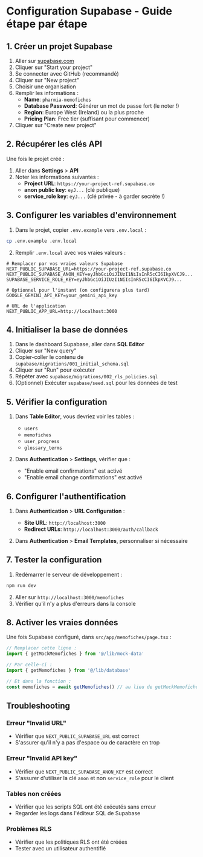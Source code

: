 # Configuration Supabase - Guide étape par étape

## 1. Créer un projet Supabase

1. Aller sur [supabase.com](https://supabase.com)
2. Cliquer sur "Start your project"
3. Se connecter avec GitHub (recommandé)
4. Cliquer sur "New project"
5. Choisir une organisation
6. Remplir les informations :
   - **Name**: `pharmia-memofiches`
   - **Database Password**: Générer un mot de passe fort (le noter !)
   - **Region**: Europe West (Ireland) ou la plus proche
   - **Pricing Plan**: Free tier (suffisant pour commencer)
7. Cliquer sur "Create new project"

## 2. Récupérer les clés API

Une fois le projet créé :

1. Aller dans **Settings** > **API**
2. Noter les informations suivantes :
   - **Project URL**: `https://your-project-ref.supabase.co`
   - **anon public key**: `eyJ...` (clé publique)
   - **service_role key**: `eyJ...` (clé privée - à garder secrète !)

## 3. Configurer les variables d'environnement

1. Dans le projet, copier `.env.example` vers `.env.local` :
```bash
cp .env.example .env.local
```

2. Remplir `.env.local` avec vos vraies valeurs :
```env
# Remplacer par vos vraies valeurs Supabase
NEXT_PUBLIC_SUPABASE_URL=https://your-project-ref.supabase.co
NEXT_PUBLIC_SUPABASE_ANON_KEY=eyJhbGciOiJIUzI1NiIsInR5cCI6IkpXVCJ9...
SUPABASE_SERVICE_ROLE_KEY=eyJhbGciOiJIUzI1NiIsInR5cCI6IkpXVCJ9...

# Optionnel pour l'instant (on configurera plus tard)
GOOGLE_GEMINI_API_KEY=your_gemini_api_key

# URL de l'application
NEXT_PUBLIC_APP_URL=http://localhost:3000
```

## 4. Initialiser la base de données

1. Dans le dashboard Supabase, aller dans **SQL Editor**
2. Cliquer sur "New query"
3. Copier-coller le contenu de `supabase/migrations/001_initial_schema.sql`
4. Cliquer sur "Run" pour exécuter
5. Répéter avec `supabase/migrations/002_rls_policies.sql`
6. (Optionnel) Exécuter `supabase/seed.sql` pour les données de test

## 5. Vérifier la configuration

1. Dans **Table Editor**, vous devriez voir les tables :
   - `users`
   - `memofiches`
   - `user_progress`
   - `glossary_terms`

2. Dans **Authentication** > **Settings**, vérifier que :
   - "Enable email confirmations" est activé
   - "Enable email change confirmations" est activé

## 6. Configurer l'authentification

1. Dans **Authentication** > **URL Configuration** :
   - **Site URL**: `http://localhost:3000`
   - **Redirect URLs**: `http://localhost:3000/auth/callback`

2. Dans **Authentication** > **Email Templates**, personnaliser si nécessaire

## 7. Tester la configuration

1. Redémarrer le serveur de développement :
```bash
npm run dev
```

2. Aller sur `http://localhost:3000/memofiches`
3. Vérifier qu'il n'y a plus d'erreurs dans la console

## 8. Activer les vraies données

Une fois Supabase configuré, dans `src/app/memofiches/page.tsx` :

```typescript
// Remplacer cette ligne :
import { getMockMemofiches } from '@/lib/mock-data'

// Par celle-ci :
import { getMemofiches } from '@/lib/database'

// Et dans la fonction :
const memofiches = await getMemofiches() // au lieu de getMockMemofiches()
```

## Troubleshooting

### Erreur "Invalid URL"
- Vérifier que `NEXT_PUBLIC_SUPABASE_URL` est correct
- S'assurer qu'il n'y a pas d'espace ou de caractère en trop

### Erreur "Invalid API key"
- Vérifier que `NEXT_PUBLIC_SUPABASE_ANON_KEY` est correct
- S'assurer d'utiliser la clé `anon` et non `service_role` pour le client

### Tables non créées
- Vérifier que les scripts SQL ont été exécutés sans erreur
- Regarder les logs dans l'éditeur SQL de Supabase

### Problèmes RLS
- Vérifier que les politiques RLS ont été créées
- Tester avec un utilisateur authentifié
